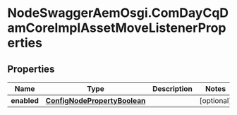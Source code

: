 # NodeSwaggerAemOsgi.ComDayCqDamCoreImplAssetMoveListenerProperties

## Properties

Name | Type | Description | Notes
------------ | ------------- | ------------- | -------------
**enabled** | [**ConfigNodePropertyBoolean**](ConfigNodePropertyBoolean.md) |  | [optional] 


